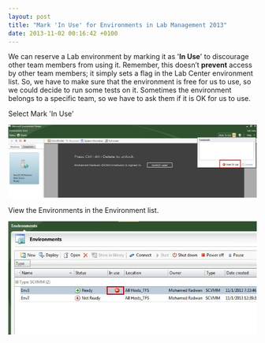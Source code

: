 ```yaml
---
layout: post
title: "Mark 'In Use' for Environments in Lab Management 2013"
date: 2013-11-02 00:16:42 +0100
---
```


We can reserve a Lab environment by marking it as '**In Use**' to discourage other team members from using it. Remember, this doesn’t **prevent** access by other team members; it simply sets a flag in the Lab Center environment list. So, we have to make sure that the environment is free for us to use, so we could decide to run some tests on it. Sometimes the environment belongs to a specific team, so we have to ask them if it is OK for us to use.

Select Mark 'In Use'

![Mark In Use](/assets/images/2013/11/mark-in-use.jpg?w=660)

View the Environments in the Environment list.

![Mark In Use in the Environment list](/assets/images/2013/11/mark-in-use-in-the-environment-list.jpg?w=660)
